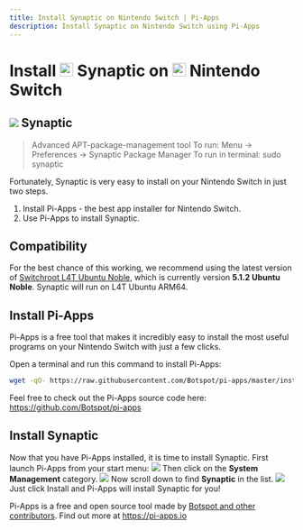 ```yaml
---
title: Install Synaptic on Nintendo Switch | Pi-Apps
description: Install Synaptic on Nintendo Switch using Pi-Apps
---
```

<div class="simple-install-content content">

# Install <img src="/img/app-icons/Synaptic/icon-64.png" height=24> Synaptic on <img src=/img/other-icons/switch-icon.svg height=24> Nintendo Switch

## <img src="/img/app-icons/Synaptic/icon-64.png"> Synaptic
> Advanced APT-package-management tool
> To run: Menu -> Preferences -> Synaptic Package Manager
> To run in terminal: sudo synaptic

Fortunately, Synaptic is very easy to install on your Nintendo Switch in just two steps.
1. Install Pi-Apps - the best app installer for Nintendo Switch.
2. Use Pi-Apps to install Synaptic.
</div>
<div class="simple-install-content content">

## Compatibility
For the best chance of this working, we recommend using the latest version of [Switchroot L4T Ubuntu Noble](https://wiki.switchroot.org/wiki/linux/l4t-ubuntu-noble-installation-guide), which is currently version **5.1.2 Ubuntu Noble**.
Synaptic will run on L4T Ubuntu ARM64.
</div>
<div class="simple-install-content content">

## Install Pi-Apps

Pi-Apps is a free tool that makes it incredibly easy to install the most useful programs on your Nintendo Switch with just a few clicks.

Open a terminal and run this command to install Pi-Apps:
```bash
wget -qO- https://raw.githubusercontent.com/Botspot/pi-apps/master/install | bash
```
Feel free to check out the Pi-Apps source code here: https://github.com/Botspot/pi-apps
</div>
<div class="simple-install-content content">

## Install Synaptic

Now that you have Pi-Apps installed, it is time to install Synaptic.
First launch Pi-Apps from your start menu:
<img src="/img/start-menu.png">
Then click on the <b>System Management</b> category.
<img src="/img/category-selections/System Management.png">
Now scroll down to find <b>Synaptic</b> in the list.
<img src="/img/app-icons/Synaptic/app-selection.png">
Just click Install and Pi-Apps will install Synaptic for you!
</div>
<div class="simple-install-content content">

Pi-Apps is a free and open source tool made by [Botspot and other contributors](/about/#contributors). Find out more at https://pi-apps.io
</div>
